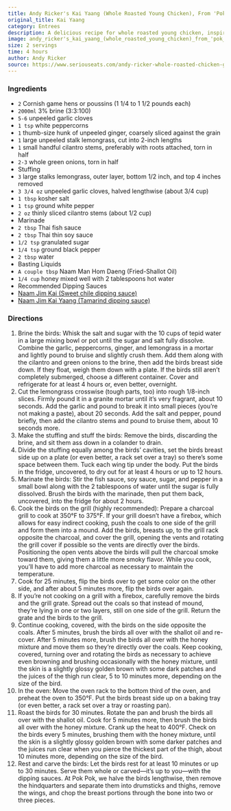 ```yaml
---
title: Andy Ricker's Kai Yaang (Whole Roasted Young Chicken), From 'Pok Pok'
original_title: Kai Yaang
category: Entrees 
description: A delicious recipe for whole roasted young chicken, inspired by the flavors of Thailand.
image: andy_ricker's_kai_yaang_(whole_roasted_young_chicken)_from_'pok_pok'.webp
size: 2 servings
time: 4 hours
author: Andy Ricker
source: https://www.seriouseats.com/andy-ricker-whole-roasted-chicken-game-hen-recipe-from-pok-pok-cookbook
---
```


### Ingredients

* `2` Cornish game hens or poussins (1 1/4 to 1 1/2 pounds each)
* `2000ml` 3% brine (3:3:100)
* `5-6` unpeeled garlic cloves
* `1 tsp` white peppercorns
* `1` thumb-size hunk of unpeeled ginger, coarsely sliced against the grain
* `1` large unpeeled stalk lemongrass, cut into 2-inch lengths
* `1` small handful cilantro stems, preferably with roots attached, torn in half
* `2-3` whole green onions, torn in half
* Stuffing
* `3` large stalks lemongrass, outer layer, bottom 1/2 inch, and top 4 inches removed
* `3 3/4 oz` unpeeled garlic cloves, halved lengthwise (about 3/4 cup)
* `1 tbsp` kosher salt
* `1 tsp` ground white pepper
* `2 oz` thinly sliced cilantro stems (about 1/2 cup)
* Marinade
* `2 tbsp` Thai fish sauce
* `2 tbsp` Thai thin soy sauce
* `1/2 tsp` granulated sugar
* `1/4 tsp` ground black pepper
* `2 tbsp` water
* Basting Liquids
* `A couple tbsp` Naam Man Hom Daeng (Fried-Shallot Oil)
* `1/4 cup` honey mixed well with 2 tablespoons hot water
* Recommended Dipping Sauces
* [Naam Jim Kai (Sweet chile dipping sauce)](https://www.seriouseats.com/andy-rickers-naam-jim-kai-sweet-chile-dipping)
* [Naam Jim Kai Yaang (Tamarind dipping sauce)](https://www.seriouseats.com/andy-rickers-naam-jim-kai-yaang)

### Directions

1. Brine the birds: Whisk the salt and sugar with the 10 cups of tepid water in a large mixing bowl or pot until the sugar and salt fully dissolve. Combine the garlic, peppercorns, ginger, and lemongrass in a mortar and lightly pound to bruise and slightly crush them. Add them along with the cilantro and green onions to the brine, then add the birds breast side down. If they float, weigh them down with a plate. If the birds still aren’t completely submerged, choose a different container. Cover and refrigerate for at least 4 hours or, even better, overnight.
2. Cut the lemongrass crosswise (tough parts, too) into rough 1/8-inch slices. Firmly pound it in a granite mortar until it’s very fragrant, about 10 seconds. Add the garlic and pound to break it into small pieces (you’re not making a paste), about 20 seconds. Add the salt and pepper, pound briefly, then add the cilantro stems and pound to bruise them, about 10 seconds more.
3. Make the stuffing and stuff the birds: Remove the birds, discarding the brine, and sit them ass down in a colander to drain.
4. Divide the stuffing equally among the birds’ cavities, set the birds breast side up on a plate (or even better, a rack set over a tray) so there’s some space between them. Tuck each wing tip under the body. Put the birds in the fridge, uncovered, to dry out for at least 4 hours or up to 12 hours.
5. Marinate the birds: Stir the fish sauce, soy sauce, sugar, and pepper in a small bowl along with the 2 tablespoons of water until the sugar is fully dissolved. Brush the birds with the marinade, then put them back, uncovered, into the fridge for about 2 hours.
6. Cook the birds on the grill (highly recommended): Prepare a charcoal grill to cook at 350°F to 375°F. If your grill doesn’t have a firebox, which allows for easy indirect cooking, push the coals to one side of the grill and form them into a mound. Add the birds, breasts up, to the grill rack opposite the charcoal, and cover the grill, opening the vents and rotating the grill cover if possible so the vents are directly over the birds. Positioning the open vents above the birds will pull the charcoal smoke toward them, giving them a little more smoky flavor. While you cook, you’ll have to add more charcoal as necessary to maintain the temperature.
7. Cook for 25 minutes, flip the birds over to get some color on the other side, and after about 5 minutes more, flip the birds over again.
8. If you’re not cooking on a grill with a firebox, carefully remove the birds and the grill grate. Spread out the coals so that instead of mound, they’re lying in one or two layers, still on one side of the grill. Return the grate and the birds to the grill.
9. Continue cooking, covered, with the birds on the side opposite the coals. After 5 minutes, brush the birds all over with the shallot oil and re-cover. After 5 minutes more, brush the birds all over with the honey mixture and move them so they’re directly over the coals. Keep cooking, covered, turning over and rotating the birds as necessary to achieve even browning and brushing occasionally with the honey mixture, until the skin is a slightly glossy golden brown with some dark patches and the juices of the thigh run clear, 5 to 10 minutes more, depending on the size of the bird.
10. In the oven: Move the oven rack to the bottom third of the oven, and preheat the oven to 350°F. Put the birds breast side up on a baking tray (or even better, a rack set over a tray or roasting pan).
11. Roast the birds for 30 minutes. Rotate the pan and brush the birds all over with the shallot oil. Cook for 5 minutes more, then brush the birds all over with the honey mixture. Crank up the heat to 400°F. Check on the birds every 5 minutes, brushing them with the honey mixture, until the skin is a slightly glossy golden brown with some darker patches and the juices run clear when you pierce the thickest part of the thigh, about 10 minutes more, depending on the size of the bird.
12. Rest and carve the birds: Let the birds rest for at least 10 minutes or up to 30 minutes. Serve them whole or carved—it’s up to you—with the dipping sauces. At Pok Pok, we halve the birds lengthwise, then remove the hindquarters and separate them into drumsticks and thighs, remove the wings, and chop the breast portions through the bone into two or three pieces.